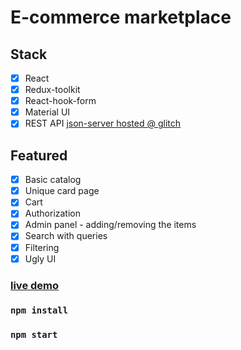 # E-commerce marketplace

## Stack

- [x] React
- [x] Redux-toolkit
- [x] React-hook-form
- [x] Material UI
- [x] REST API [json-server hosted @ glitch](https://github.com/danildeyneka/cybershop-api)

## Featured

- [x] Basic catalog
- [x] Unique card page
- [x] Cart
- [x] Authorization
- [x] Admin panel - adding/removing the items
- [x] Search with queries
- [x] Filtering
- [x] Ugly UI

### [live demo](https://cybershop.netlify.app/)

### `npm install`

### `npm start`